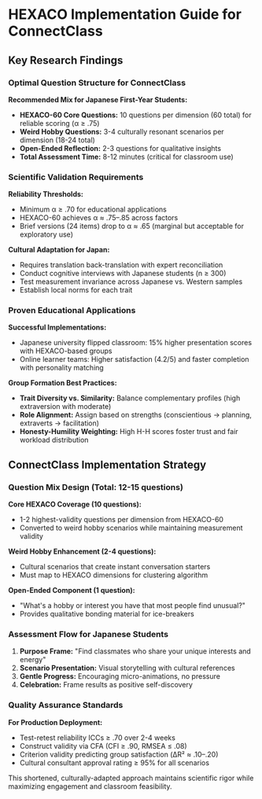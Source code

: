 # HEXACO Implementation Guide for ConnectClass

## Key Research Findings

### Optimal Question Structure for ConnectClass

**Recommended Mix for Japanese First-Year Students:**
- **HEXACO-60 Core Questions:** 10 questions per dimension (60 total) for reliable scoring (α ≥ .75)
- **Weird Hobby Questions:** 3-4 culturally resonant scenarios per dimension (18-24 total) 
- **Open-Ended Reflection:** 2-3 questions for qualitative insights
- **Total Assessment Time:** 8-12 minutes (critical for classroom use)

### Scientific Validation Requirements

**Reliability Thresholds:**
- Minimum α ≥ .70 for educational applications
- HEXACO-60 achieves α ≈ .75–.85 across factors
- Brief versions (24 items) drop to α ≈ .65 (marginal but acceptable for exploratory use)

**Cultural Adaptation for Japan:**
- Requires translation back-translation with expert reconciliation
- Conduct cognitive interviews with Japanese students (n ≥ 300)
- Test measurement invariance across Japanese vs. Western samples
- Establish local norms for each trait

### Proven Educational Applications

**Successful Implementations:**
- Japanese university flipped classroom: 15% higher presentation scores with HEXACO-based groups
- Online learner teams: Higher satisfaction (4.2/5) and faster completion with personality matching

**Group Formation Best Practices:**
- **Trait Diversity vs. Similarity:** Balance complementary profiles (high extraversion with moderate)
- **Role Alignment:** Assign based on strengths (conscientious → planning, extraverts → facilitation)
- **Honesty-Humility Weighting:** High H-H scores foster trust and fair workload distribution

## ConnectClass Implementation Strategy

### Question Mix Design (Total: 12-15 questions)

**Core HEXACO Coverage (10 questions):**
- 1-2 highest-validity questions per dimension from HEXACO-60
- Converted to weird hobby scenarios while maintaining measurement validity

**Weird Hobby Enhancement (2-4 questions):**
- Cultural scenarios that create instant conversation starters
- Must map to HEXACO dimensions for clustering algorithm

**Open-Ended Component (1 question):**
- "What's a hobby or interest you have that most people find unusual?" 
- Provides qualitative bonding material for ice-breakers

### Assessment Flow for Japanese Students

1. **Purpose Frame:** "Find classmates who share your unique interests and energy"
2. **Scenario Presentation:** Visual storytelling with cultural references
3. **Gentle Progress:** Encouraging micro-animations, no pressure
4. **Celebration:** Frame results as positive self-discovery

### Quality Assurance Standards

**For Production Deployment:**
- Test-retest reliability ICCs ≥ .70 over 2-4 weeks
- Construct validity via CFA (CFI ≥ .90, RMSEA ≤ .08)
- Criterion validity predicting group satisfaction (ΔR² ≈ .10–.20)
- Cultural consultant approval rating ≥ 95% for all scenarios

This shortened, culturally-adapted approach maintains scientific rigor while maximizing engagement and classroom feasibility.